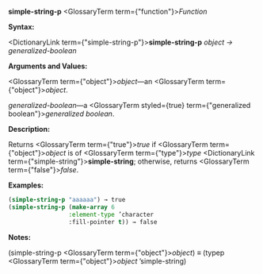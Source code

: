 **simple-string-p** <GlossaryTerm  term={"function"}><i>Function</i></GlossaryTerm> 



**Syntax:** 



<DictionaryLink  term={"simple-string-p"}><b>simple-string-p</b></DictionaryLink> *object → generalized-boolean* 



**Arguments and Values:** 



<GlossaryTerm  term={"object"}><i>object</i></GlossaryTerm>—an <GlossaryTerm  term={"object"}><i>object</i></GlossaryTerm>. 



*generalized-boolean*—a <GlossaryTerm styled={true} term={"generalized boolean"}><i>generalized boolean</i></GlossaryTerm>. 



**Description:** 



Returns <GlossaryTerm  term={"true"}><i>true</i></GlossaryTerm> if <GlossaryTerm  term={"object"}><i>object</i></GlossaryTerm> is of <GlossaryTerm  term={"type"}><i>type</i></GlossaryTerm> <DictionaryLink  term={"simple-string"}><b>simple-string</b></DictionaryLink>; otherwise, returns <GlossaryTerm  term={"false"}><i>false</i></GlossaryTerm>. 



**Examples:**
```lisp
(simple-string-p "aaaaaa") → true 
(simple-string-p (make-array 6 
			     :element-type ’character 
			     :fill-pointer t)) → false 


```
**Notes:** 



(simple-string-p <GlossaryTerm  term={"object"}><i>object</i></GlossaryTerm>) *≡* (typep <GlossaryTerm  term={"object"}><i>object</i></GlossaryTerm> ’simple-string) 



